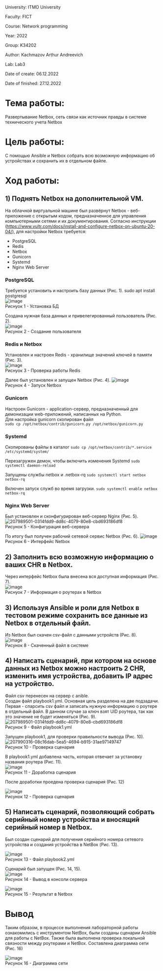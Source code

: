 University: ITMO University

Faculty: FICT

Course: Network programming

Year: 2022

Group: K34202

Author: Kachmazov Arthur Andreevich

Lab: Lab3

Date of create: 06.12.2022

Date of finished: 27.12.2022

# Тема работы: 
Развертывание Netbox, сеть связи как источник правды в системе технического учета Netbox

# Цель работы: 
С помощью Ansible и Netbox собрать всю возможную информацию об устройствах и сохранить их в отдельном файле.

# Ход работы:
## 1) Поднять Netbox на дополнительной VM.  
  На облачной виртуальной машине был развёрнут Netbox - веб-приложение с открытым кодом, предназначенное для управления компьютерными сетями и их документирования.
  Согласно инструкции (https://www.vultr.com/docs/install-and-configure-netbox-on-ubuntu-20-04/), для настройки Netbox требуется:
  - PostgreSQL
  - Redis
  - Netbox
  - Gunicorn
  - Systemd
  - Nginx Web Server
  
  ### PostgreSQL
  Требуется установить и настроить базу данных (Рис. 1).
  sudo apt install postgresql  
  ![image](https://user-images.githubusercontent.com/59313334/209576342-1f1966dd-a940-4fc5-81a8-d76ded4e7a46.png)  
  Риснуок 1 - Установка БД  

  Создана нужная база данных и привелегированный пользователь (Рис. 2).    
  ![image](https://user-images.githubusercontent.com/59313334/209576442-cd7eda44-7e27-47a7-9d59-6e54221786e7.png)  
  Рисунок 2 - Создание пользователя  
  
  ### Redis и Netbox
  Установлен и настроен Redis - хранилище значений ключей в памяти (Рис. 3).  
  ![image](https://user-images.githubusercontent.com/59313334/209576761-7747a419-9c1d-4ce7-b380-c92aca08016a.png)  
  Риснуок 3 - Проверка работы Redis 

  Далее был установлен и запущен Netbox (Рис. 4).
  ![image](https://user-images.githubusercontent.com/59313334/209576806-9afce3c6-bf80-4ced-97fa-5050a88cfa22.png)  
  Рисунок 4 - Запуск Netbox  
      
  ### Gunicorn
  Настроен Gunicorn - application-сервер, предназначенный для демонизации web-приложений, написанных на Python.  
  Для настройка gunicorn скопирован файл  
  `sudo cp /opt/netbox/contrib/gunicorn.py /opt/netbox/gunicorn.py`  
  
  ### Systemd
  
  Скопированы файлы в каталог
  `sudo cp /opt/netbox/contrib/*.service /etc/systemd/system/`

  Перезагружен демон, чтобы включить изменения Systemd
  `sudo systemctl daemon-reload`

  Запущены службы netbox и .netbox-rq
  `sudo systemctl start netbox netbox-rq`

  Включен запуск служб во время загрузки.
  `sudo systemctl enable netbox netbox-rq`
  
  ### Nginx Web Server
  
  Был установлен и сконфигурирован веб-сервер Nginx (Рис. 5).  
  ![207989501-0314fdd9-dd8c-4079-80e8-cbd693186df8](https://user-images.githubusercontent.com/59313334/209625405-26fe4207-4a5b-4ce4-bb49-ca6c300daf81.png)  
  Рисунок 5 - Конфигурация веб-сервера

  По итогу был получен рабочий сетевой сервис Netbox (Рис. 6).
  ![image](https://user-images.githubusercontent.com/59313334/209577969-895e9b0a-2bf3-4acc-87cc-14a789878c28.png)  
  Рисунок 6 - Интерфейс Netbox
  
## 2) Заполнить всю возможную информацию о ваших CHR в Netbox.
  Через интерфейс Netbox была внесена вся доступная информация (Рис. 7).  
  ![image](https://user-images.githubusercontent.com/59313334/209578036-ebd36f2a-d829-4339-8567-c890ed285ca1.png)  
  Риснуок 7 - Информация о роутерах в Netbox  
    
## 3) Используя Ansible и роли для Netbox в тестовом режиме сохранить все данные из Netbox в отдельный файл.
  Из Netbox был скачен csv-файл с данными устройств (Рис. 8).  
  ![image](https://user-images.githubusercontent.com/59313334/209578181-f2f60b00-6e8d-463d-a795-7d1c8b341787.png)  
  Рисунок 8 - Скаченный файл в системе   
  
## 4) Написать сценарий, при котором на основе данных из Netbox можно настроить 2 CHR, изменить имя устройства, добавить IP адрес на устройство.
  Файл csv перенесен на сервер с anible.  
  Создан файл playbook1.yml. Основная цель разделена на две подзадачи. Первая - спарсить csv файл и записать нужную информацию о роутере в отдельный файл. В данном случае за ключ взят UID роутера, так как это значение не будет изменяться (Рис. 9).    
  ![207989501-0314fdd9-dd8c-4079-80e8-cbd693186df8](https://user-images.githubusercontent.com/59313334/209579028-e5d2b546-6d08-4d1e-a381-c595dec988ff.png)  
  Рисунок 9 - Файл playbook1.yml
  
  Запущен playbook1, для проверки правильности вывода (Рис. 10).  
  ![207990316-08c16dab-5ea5-4694-b915-31ae97149747](https://user-images.githubusercontent.com/59313334/209579108-38706c96-3460-4b54-85d3-1f830895d070.jpg)  
  Рисунок 10 - Проверка сценария
  
  В playbook1.yml добавлена часть, которая отвечает за установку названия роутера (Рис. 11).  
  ![image](https://user-images.githubusercontent.com/59313334/209579129-1a82797b-8f97-4e97-a1a1-9ff12edb8ebe.png)  
  Рисунок 11 - Доработка сценария
  
  После доработки проедена проверка сценария (Рис. 12)  
  
  ![image](https://user-images.githubusercontent.com/59313334/209579176-94c1b722-0197-4500-9d56-62f417bb8c95.png)  
  Рисунок 12 - Проверка сценария
  
## 5) Написать сценарий, позволяющий собрать серийный номер устройства и вносящий серийный номер в Netbox.
  Был создан сценарий для получения серийного номера сетевого устройства и создания устройства в NetBox (Рис. 13).  
  
  ![image](https://user-images.githubusercontent.com/59313334/209579556-602a3591-297a-4e24-a14a-f9d2fffc41b8.png)  
  Рисунок 13 - Файл playbook2.yml
  
  Сценарий был запущен (Рис. 14, 15).  
  ![image](https://user-images.githubusercontent.com/59313334/209579566-75d97d1a-8217-4ae5-a6ad-747613d4b4f1.png)  
  Рисунок 14 - Вывод в консоли сервера
  
  ![image](https://user-images.githubusercontent.com/59313334/209579582-cb64fbb9-693f-43c1-9d29-b0b6c5cace48.png)  
  Рисунок 15 - Результат в Netbox
  
  # Вывод
  Таким образом, в процессе выполнения лабораторной работы ознакомились с инструментом NetBox, были созданы сценарии Ansible для работы с NetBox. Также была выполнена проверка локальной связности между роутерами и NetBox.
  Составлена диаграмма сети (Рис. 16)

![image](https://user-images.githubusercontent.com/59313334/209583589-b3a34861-1a22-47ff-8012-88f58e583d38.png)  
Рисунок 16 - Диаграмма сети

